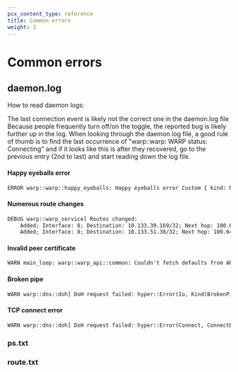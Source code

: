 ```yaml
---
pcx_content_type: reference
title: Common errors
weight: 3
---
```


# Common errors

## daemon.log

How to read daemon logs:

The last connection event is likely not the correct one in the daemon.log file
Because people frequently turn off/on the toggle, the reported bug is likely further up in the log. When looking through the daemon.log file, a good rule of thumb is to find the last occurrence of "warp::warp: WARP status: Connecting" and if it looks like this is after they recovered, go to the previous entry (2nd to last) and start reading down the log file.

#### Happy eyeballs error

```txt
ERROR warp::warp::happy_eyeballs: Happy eyeballs error Custom { kind: NotConnected, error: "" }
```

#### Numerous route changes

```txt
DEBUG warp::warp_service] Routes changed:
    Added; Interface: 8; Destination: 10.133.39.169/32; Next hop: 100.64.0.2;
    Added; Interface: 8; Destination: 10.133.51.38/32; Next hop: 100.64.0.2;
```

#### Invalid peer certificate

```txt
WARN main_loop: warp::warp_api::common: Couldn't fetch defaults from API e=ReqwestError(reqwest::Error { kind: Request, url: Url { scheme: "https", cannot_be_a_base: false, username: "", password: None, host: Some(Domain("zero-trust-client.cloudflareclient.com.")), port: None, path: "/v0/client_config", query: None, fragment: None }, source: hyper::Error(Connect, Custom { kind: Other, error: Custom { kind: InvalidData, error: InvalidCertificateData("invalid peer certificate: UnknownIssuer") } }) })
```

#### Broken pipe

```txt
WARN warp::dns::doh] DoH request failed: hyper::Error(Io, Kind(BrokenPipe)),
```

#### TCP connect error

```txt
WARN warp::dns::doh] DoH request failed: hyper::Error(Connect, ConnectError("tcp connect error",
```

### ps.txt

### route.txt
